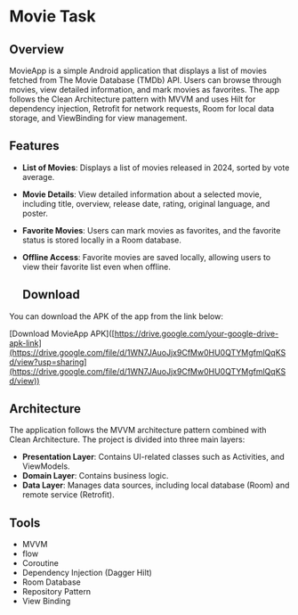 # Movie Task
## Overview

MovieApp is a simple Android application that displays a list of movies fetched from The Movie Database (TMDb) API. Users can browse through movies, view detailed information, and mark movies as favorites. The app follows the Clean Architecture pattern with MVVM and uses Hilt for dependency injection, Retrofit for network requests, Room for local data storage, and ViewBinding for view management.

## Features

- **List of Movies**: Displays a list of movies released in 2024, sorted by vote average.
- **Movie Details**: View detailed information about a selected movie, including title, overview, release date, rating, original language, and poster.
- **Favorite Movies**: Users can mark movies as favorites, and the favorite status is stored locally in a Room database.
- **Offline Access**: Favorite movies are saved locally, allowing users to view their favorite list even when offline.

  ## Download

You can download the APK of the app from the link below:

[Download MovieApp APK]([https://drive.google.com/your-google-drive-apk-link](https://drive.google.com/file/d/1WN7JAuoJjx9CfMw0HU0QTYMgfmlQqKSd/view?usp=sharing](https://drive.google.com/file/d/1WN7JAuoJjx9CfMw0HU0QTYMgfmlQqKSd/view))

## Architecture

The application follows the MVVM architecture pattern combined with Clean Architecture. The project is divided into three main layers:

- **Presentation Layer**: Contains UI-related classes such as Activities, and ViewModels.
- **Domain Layer**: Contains business logic.
- **Data Layer**: Manages data sources, including local database (Room) and remote service (Retrofit).


####
## Tools

- MVVM
- flow
- Coroutine
- Dependency Injection (Dagger Hilt)
- Room Database
- Repository Pattern
- View Binding
 ####

